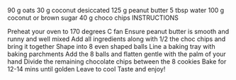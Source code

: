 90 g oats
30 g coconut desiccated
125 g peanut butter
5 tbsp water
100 g coconut or brown sugar
40 g choco chips
INSTRUCTIONS
 
Preheat your oven to 170 degrees C fan
Ensure peanut butter is smooth and runny and well mixed
Add all ingredients along with 1/2 the choc chips and bring it together
Shape into 8 even shaped balls
Line a baking tray with baking parchments
Add the 8 balls and flatten gentle with the palm of your hand
Divide the remaining chocolate chips between the 8 cookies
Bake for 12-14 mins until golden
Leave to cool
Taste and enjoy!
